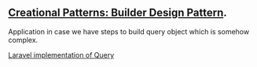 ## [Creational Patterns: Builder Design Pattern](https://www.youtube.com/watch?v=OEgmVsQn0fE&list=PLrwRNJX9gLs3oQyBoXtYimY7M5aSF0_oC&index=10&ab_channel=%D9%85%D8%AD%D9%85%D8%AF%D9%8A%D8%AD%D9%8A%D9%89).

Application in case we have steps to build query object which is somehow complex.


[Laravel implementation of Query](https://github.com/laravel/framework/blob/master/src/Illuminate/Database/Query/Builder.php)
